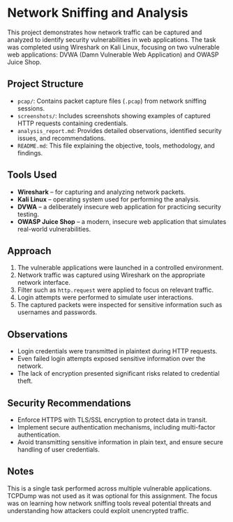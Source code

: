 # Network Sniffing and Analysis

This project demonstrates how network traffic can be captured and analyzed to identify security vulnerabilities in web applications. The task was completed using Wireshark on Kali Linux, focusing on two vulnerable web applications: DVWA (Damn Vulnerable Web Application) and OWASP Juice Shop.

## Project Structure
- `pcap/`: Contains packet capture files (`.pcap`) from network sniffing sessions.
- `screenshots/`: Includes screenshots showing examples of captured HTTP requests containing credentials.
- `analysis_report.md`: Provides detailed observations, identified security issues, and recommendations.
- `README.md`: This file explaining the objective, tools, methodology, and findings.

## Tools Used
- **Wireshark** – for capturing and analyzing network packets.
- **Kali Linux** – operating system used for performing the analysis.
- **DVWA** – a deliberately insecure web application for practicing security testing.
- **OWASP Juice Shop** – a modern, insecure web application that simulates real-world vulnerabilities.

## Approach
1. The vulnerable applications were launched in a controlled environment.
2. Network traffic was captured using Wireshark on the appropriate network interface.
3. Filter such as `http.request` were applied to focus on relevant traffic.
4. Login attempts were performed to simulate user interactions.
5. The captured packets were inspected for sensitive information such as usernames and passwords.

## Observations
- Login credentials were transmitted in plaintext during HTTP requests.
- Even failed login attempts exposed sensitive information over the network.
- The lack of encryption presented significant risks related to credential theft.

## Security Recommendations
- Enforce HTTPS with TLS/SSL encryption to protect data in transit.
- Implement secure authentication mechanisms, including multi-factor authentication.
- Avoid transmitting sensitive information in plain text, and ensure secure handling of user credentials.

## Notes
This is a single task performed across multiple vulnerable applications. TCPDump was not used as it was optional for this assignment. The focus was on learning how network sniffing tools reveal potential threats and understanding how attackers could exploit unencrypted traffic.
